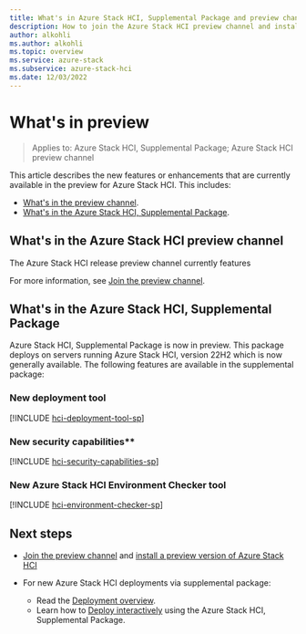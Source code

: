 ```yaml
---
title: What's in Azure Stack HCI, Supplemental Package and preview channel
description: How to join the Azure Stack HCI preview channel and install feature updates by using Windows PowerShell or Windows Admin Center.
author: alkohli
ms.author: alkohli
ms.topic: overview
ms.service: azure-stack
ms.subservice: azure-stack-hci
ms.date: 12/03/2022
---
```


# What's in preview

> Applies to: Azure Stack HCI, Supplemental Package; Azure Stack HCI preview channel

This article describes the new features or enhancements that are currently available in the preview for Azure Stack HCI. This includes:

- [What's in the preview channel](#whats-in-the-azure-stack-hci-preview-channel).
- [What's in the Azure Stack HCI, Supplemental Package](#whats-in-the-azure-stack-hci-supplemental-package).

## What's in the Azure Stack HCI preview channel

The Azure Stack HCI release preview channel currently features


For more information, see [Join the preview channel]().

## What's in the Azure Stack HCI, Supplemental Package

Azure Stack HCI, Supplemental Package is now in preview. This package deploys on servers running Azure Stack HCI, version 22H2 which is now generally available. The following features are available in the supplemental package:

### New deployment tool

[!INCLUDE [hci-deployment-tool-sp](../../includes/hci-deployment-tool-sp.md)]

### New security capabilities**

[!INCLUDE [hci-security-capabilities-sp](../../includes/hci-security-capabilities-sp.md)]

### New Azure Stack HCI Environment Checker tool

[!INCLUDE [hci-environment-checker-sp](../../includes/hci-environment-checker-sp.md)]

## Next steps

- [Join the preview channel](../manage/preview-channel.md) and [install a preview version of Azure Stack HCI](../manage/install-preview-version.md)

- For new Azure Stack HCI deployments via supplemental package:
    - Read the [Deployment overview](./deploy/deployment-tool-introduction.md).
    - Learn how to [Deploy interactively](./deploy/deployment-tool-new-file.md) using the Azure Stack HCI, Supplemental Package.

